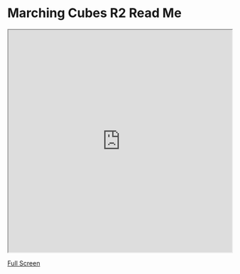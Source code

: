 Marching Cubes R2 Read Me
===

<iframe src="http://jaanga.github.io/algesurf/marching-cubes/r2/1-Overview/Player.html" width=100% height=500px class='overview' >
There is an iframe here. It is not visible when viewed on github.com/jaanga. To view <a href="http://jaanga.github.io/algesurf/marching-cubes/r2//" target="_blank">Web Page</a>
</iframe>

[Full Screen]( http://jaanga.github.io/algesurf/marching-cubes/r2/1-Overview/Builder.html )